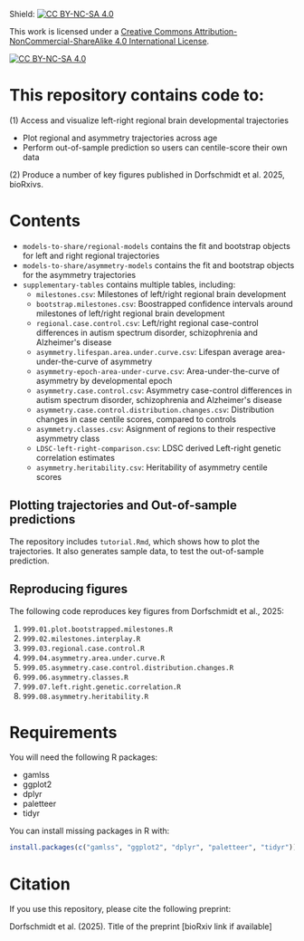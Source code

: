 Shield: [![CC BY-NC-SA 4.0][cc-by-nc-sa-shield]][cc-by-nc-sa]

This work is licensed under a
[Creative Commons Attribution-NonCommercial-ShareAlike 4.0 International License][cc-by-nc-sa].

[![CC BY-NC-SA 4.0][cc-by-nc-sa-image]][cc-by-nc-sa]

[cc-by-nc-sa]: http://creativecommons.org/licenses/by-nc-sa/4.0/
[cc-by-nc-sa-image]: https://licensebuttons.net/l/by-nc-sa/4.0/88x31.png
[cc-by-nc-sa-shield]: https://img.shields.io/badge/License-CC%20BY--NC--SA%204.0-lightgrey.svg

# This repository contains code to:

(1) Access and visualize left-right regional brain developmental trajectories
 - Plot regional and asymmetry trajectories across age
 - Perform out-of-sample prediction so users can centile-score their own data

(2) Produce a number of key figures published in Dorfschmidt et al. 2025, bioRxivs. 


# Contents
 - `models-to-share/regional-models` contains the fit and bootstrap objects for left and right regional trajectories
 - `models-to-share/asymmetry-models` contains the fit and bootstrap objects for the asymmetry trajectories
 - `supplementary-tables` contains multiple tables, including:
      - `milestones.csv`: Milestones of left/right regional brain development
      - `bootstrap.milestones.csv`: Boostrapped confidence intervals around milestones of left/right regional brain development
      - `regional.case.control.csv`: Left/right regional case-control differences in autism spectrum disorder, schizophrenia and Alzheimer's disease
      - `asymmetry.lifespan.area.under.curve.csv`: Lifespan average area-under-the-curve of asymmetry
      - `asymmetry-epoch-area-under-curve.csv`: Area-under-the-curve of asymmetry by developmental epoch
      - `asymmetry.case.control.csv`: Asymmetry case-control differences in autism spectrum disorder, schizophrenia and Alzheimer's disease
      - `asymmetry.case.control.distribution.changes.csv`: Distribution changes in case centile scores, compared to controls
      - `asymmetry.classes.csv`: Asignment of regions to their respective asymmetry class
      - `LDSC-left-right-comparison.csv`: LDSC derived Left-right genetic correlation estimates
      - `asymmetry.heritability.csv`: Heritability of asymmetry centile scores


## Plotting trajectories and Out-of-sample predictions
The repository includes `tutorial.Rmd`, which shows how to plot the trajectories. It also generates sample data, to test the out-of-sample prediction. 

## Reproducing figures
The following code reproduces key figures from Dorfschmidt et al., 2025:
1. `999.01.plot.bootstrapped.milestones.R`
2. `999.02.milestones.interplay.R`
3. `999.03.regional.case.control.R`
4. `999.04.asymmetry.area.under.curve.R`
5. `999.05.asymmetry.case.control.distribution.changes.R`
6. `999.06.asymmetry.classes.R`
7. `999.07.left.right.genetic.correlation.R`
8. `999.08.asymmetry.heritability.R`


# Requirements
You will need the following R packages:
- gamlss
- ggplot2
- dplyr
- paletteer
- tidyr


You can install missing packages in R with:

```r
install.packages(c("gamlss", "ggplot2", "dplyr", "paletteer", "tidyr"))
```


# Citation
If you use this repository, please cite the following preprint:

Dorfschmidt et al. (2025). Title of the preprint [bioRxiv link if available]


